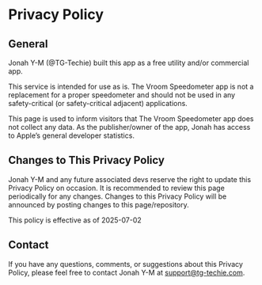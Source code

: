 <!-- NOTE: this file it *MUST NOT* be renamed as it is linked to by the Apple's AppStore Privacy Policy URL -->

# Privacy Policy

## General

Jonah Y-M (@TG-Techie) built this app as a free utility and/or commercial app.

This service is intended for use as is. 
The Vroom Speedometer app is not a replacement for a proper speedometer and should not be used in any safety-critical (or safety-critical adjacent) applications. 

This page is used to inform visitors that The Vroom Speedometer app does not collect any data. 
As the publisher/owner of the app, Jonah has access to Apple’s general developer statistics.

## Changes to This Privacy Policy

Jonah Y-M and any future associated devs reserve the right to update this Privacy Policy on occasion. 
It is recommended to review this page periodically for any changes. 
Changes to this Privacy Policy will be announced by posting changes to this page/repository.

This policy is effective as of 2025-07-02

## Contact

If you have any questions, comments, or suggestions about this Privacy Policy, please feel free to contact Jonah Y-M at support@tg-techie.com.
